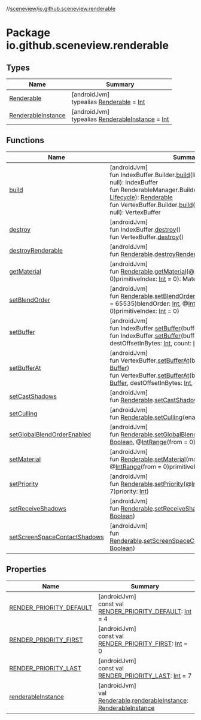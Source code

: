 //[sceneview](../../index.md)/[io.github.sceneview.renderable](index.md)

# Package io.github.sceneview.renderable

## Types

| Name | Summary |
|---|---|
| [Renderable](index.md#286838466%2FClasslikes%2F-1571379623) | [androidJvm]<br>typealias [Renderable](index.md#286838466%2FClasslikes%2F-1571379623) = [Int](https://kotlinlang.org/api/latest/jvm/stdlib/kotlin/-int/index.html) |
| [RenderableInstance](index.md#841054893%2FClasslikes%2F-1571379623) | [androidJvm]<br>typealias [RenderableInstance](index.md#841054893%2FClasslikes%2F-1571379623) = [Int](https://kotlinlang.org/api/latest/jvm/stdlib/kotlin/-int/index.html) |

## Functions

| Name | Summary |
|---|---|
| [build](build.md) | [androidJvm]<br>fun IndexBuffer.Builder.[build](build.md)(lifecycle: [Lifecycle](https://developer.android.com/reference/kotlin/androidx/lifecycle/Lifecycle.html)? = null): IndexBuffer<br>fun RenderableManager.Builder.[build](build.md)(lifecycle: [Lifecycle](https://developer.android.com/reference/kotlin/androidx/lifecycle/Lifecycle.html)): [Renderable](index.md#286838466%2FClasslikes%2F-1571379623)<br>fun VertexBuffer.Builder.[build](build.md)(lifecycle: [Lifecycle](https://developer.android.com/reference/kotlin/androidx/lifecycle/Lifecycle.html)? = null): VertexBuffer |
| [destroy](destroy.md) | [androidJvm]<br>fun IndexBuffer.[destroy](destroy.md)()<br>fun VertexBuffer.[destroy](destroy.md)() |
| [destroyRenderable](destroy-renderable.md) | [androidJvm]<br>fun [Renderable](index.md#286838466%2FClasslikes%2F-1571379623).[destroyRenderable](destroy-renderable.md)() |
| [getMaterial](get-material.md) | [androidJvm]<br>fun [Renderable](index.md#286838466%2FClasslikes%2F-1571379623).[getMaterial](get-material.md)(@[IntRange](https://developer.android.com/reference/kotlin/androidx/annotation/IntRange.html)(from = 0)primitiveIndex: [Int](https://kotlinlang.org/api/latest/jvm/stdlib/kotlin/-int/index.html) = 0): MaterialInstance |
| [setBlendOrder](set-blend-order.md) | [androidJvm]<br>fun [Renderable](index.md#286838466%2FClasslikes%2F-1571379623).[setBlendOrder](set-blend-order.md)(@[IntRange](https://developer.android.com/reference/kotlin/androidx/annotation/IntRange.html)(from = 0, to = 65535)blendOrder: [Int](https://kotlinlang.org/api/latest/jvm/stdlib/kotlin/-int/index.html), @[IntRange](https://developer.android.com/reference/kotlin/androidx/annotation/IntRange.html)(from = 0)primitiveIndex: [Int](https://kotlinlang.org/api/latest/jvm/stdlib/kotlin/-int/index.html) = 0) |
| [setBuffer](set-buffer.md) | [androidJvm]<br>fun IndexBuffer.[setBuffer](set-buffer.md)(buffer: [Buffer](https://developer.android.com/reference/kotlin/java/nio/Buffer.html))<br>fun IndexBuffer.[setBuffer](set-buffer.md)(buffer: [Buffer](https://developer.android.com/reference/kotlin/java/nio/Buffer.html), destOffsetInBytes: [Int](https://kotlinlang.org/api/latest/jvm/stdlib/kotlin/-int/index.html), count: [Int](https://kotlinlang.org/api/latest/jvm/stdlib/kotlin/-int/index.html)) |
| [setBufferAt](set-buffer-at.md) | [androidJvm]<br>fun VertexBuffer.[setBufferAt](set-buffer-at.md)(bufferIndex: [Int](https://kotlinlang.org/api/latest/jvm/stdlib/kotlin/-int/index.html), buffer: [Buffer](https://developer.android.com/reference/kotlin/java/nio/Buffer.html))<br>fun VertexBuffer.[setBufferAt](set-buffer-at.md)(bufferIndex: [Int](https://kotlinlang.org/api/latest/jvm/stdlib/kotlin/-int/index.html), buffer: [Buffer](https://developer.android.com/reference/kotlin/java/nio/Buffer.html), destOffsetInBytes: [Int](https://kotlinlang.org/api/latest/jvm/stdlib/kotlin/-int/index.html), count: [Int](https://kotlinlang.org/api/latest/jvm/stdlib/kotlin/-int/index.html)) |
| [setCastShadows](set-cast-shadows.md) | [androidJvm]<br>fun [Renderable](index.md#286838466%2FClasslikes%2F-1571379623).[setCastShadows](set-cast-shadows.md)(enabled: [Boolean](https://kotlinlang.org/api/latest/jvm/stdlib/kotlin/-boolean/index.html)) |
| [setCulling](set-culling.md) | [androidJvm]<br>fun [Renderable](index.md#286838466%2FClasslikes%2F-1571379623).[setCulling](set-culling.md)(enabled: [Boolean](https://kotlinlang.org/api/latest/jvm/stdlib/kotlin/-boolean/index.html)) |
| [setGlobalBlendOrderEnabled](set-global-blend-order-enabled.md) | [androidJvm]<br>fun [Renderable](index.md#286838466%2FClasslikes%2F-1571379623).[setGlobalBlendOrderEnabled](set-global-blend-order-enabled.md)(enabled: [Boolean](https://kotlinlang.org/api/latest/jvm/stdlib/kotlin/-boolean/index.html), @[IntRange](https://developer.android.com/reference/kotlin/androidx/annotation/IntRange.html)(from = 0)primitiveIndex: [Int](https://kotlinlang.org/api/latest/jvm/stdlib/kotlin/-int/index.html) = 0) |
| [setMaterial](set-material.md) | [androidJvm]<br>fun [Renderable](index.md#286838466%2FClasslikes%2F-1571379623).[setMaterial](set-material.md)(material: MaterialInstance, @[IntRange](https://developer.android.com/reference/kotlin/androidx/annotation/IntRange.html)(from = 0)primitiveIndex: [Int](https://kotlinlang.org/api/latest/jvm/stdlib/kotlin/-int/index.html) = 0) |
| [setPriority](set-priority.md) | [androidJvm]<br>fun [Renderable](index.md#286838466%2FClasslikes%2F-1571379623).[setPriority](set-priority.md)(@[IntRange](https://developer.android.com/reference/kotlin/androidx/annotation/IntRange.html)(from = 0, to = 7)priority: [Int](https://kotlinlang.org/api/latest/jvm/stdlib/kotlin/-int/index.html)) |
| [setReceiveShadows](set-receive-shadows.md) | [androidJvm]<br>fun [Renderable](index.md#286838466%2FClasslikes%2F-1571379623).[setReceiveShadows](set-receive-shadows.md)(enabled: [Boolean](https://kotlinlang.org/api/latest/jvm/stdlib/kotlin/-boolean/index.html)) |
| [setScreenSpaceContactShadows](set-screen-space-contact-shadows.md) | [androidJvm]<br>fun [Renderable](index.md#286838466%2FClasslikes%2F-1571379623).[setScreenSpaceContactShadows](set-screen-space-contact-shadows.md)(enabled: [Boolean](https://kotlinlang.org/api/latest/jvm/stdlib/kotlin/-boolean/index.html)) |

## Properties

| Name | Summary |
|---|---|
| [RENDER_PRIORITY_DEFAULT](-r-e-n-d-e-r_-p-r-i-o-r-i-t-y_-d-e-f-a-u-l-t.md) | [androidJvm]<br>const val [RENDER_PRIORITY_DEFAULT](-r-e-n-d-e-r_-p-r-i-o-r-i-t-y_-d-e-f-a-u-l-t.md): [Int](https://kotlinlang.org/api/latest/jvm/stdlib/kotlin/-int/index.html) = 4 |
| [RENDER_PRIORITY_FIRST](-r-e-n-d-e-r_-p-r-i-o-r-i-t-y_-f-i-r-s-t.md) | [androidJvm]<br>const val [RENDER_PRIORITY_FIRST](-r-e-n-d-e-r_-p-r-i-o-r-i-t-y_-f-i-r-s-t.md): [Int](https://kotlinlang.org/api/latest/jvm/stdlib/kotlin/-int/index.html) = 0 |
| [RENDER_PRIORITY_LAST](-r-e-n-d-e-r_-p-r-i-o-r-i-t-y_-l-a-s-t.md) | [androidJvm]<br>const val [RENDER_PRIORITY_LAST](-r-e-n-d-e-r_-p-r-i-o-r-i-t-y_-l-a-s-t.md): [Int](https://kotlinlang.org/api/latest/jvm/stdlib/kotlin/-int/index.html) = 7 |
| [renderableInstance](renderable-instance.md) | [androidJvm]<br>val [Renderable](index.md#286838466%2FClasslikes%2F-1571379623).[renderableInstance](renderable-instance.md): [RenderableInstance](index.md#841054893%2FClasslikes%2F-1571379623) |
